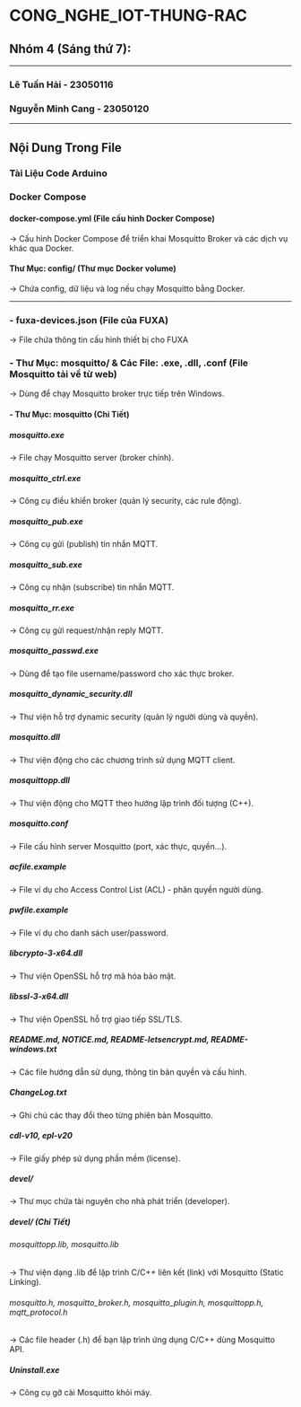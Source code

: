 # CONG_NGHE_IOT-THUNG-RAC
## Nhóm 4 (Sáng thứ 7):
--------------------------------------------
### Lê Tuấn Hải - 23050116
### Nguyễn Minh Cang - 23050120
--------------------------------------------
## Nội Dung Trong File 
### Tài Liệu Code Arduino
### Docker Compose
#### docker-compose.yml (File cấu hình Docker Compose)
→ Cấu hình Docker Compose để triển khai Mosquitto Broker và các dịch vụ khác qua Docker.
#### Thư Mục: config/ (Thư mục Docker volume)
→ Chứa config, dữ liệu và log nếu chạy Mosquitto bằng Docker.

---------------------------------------------
### - fuxa-devices.json (File của FUXA)
→ File chứa thông tin cấu hình thiết bị cho FUXA
### - Thư Mục: mosquitto/ & Các File: .exe, .dll, .conf (File Mosquitto tải về từ web)
→ Dùng để chạy Mosquitto broker trực tiếp trên Windows.
#### - Thư Mục: mosquitto (Chi Tiết)
##### mosquitto.exe	
→ File chạy Mosquitto server (broker chính).
##### mosquitto_ctrl.exe	
→ Công cụ điều khiển broker (quản lý security, các rule động).
##### mosquitto_pub.exe	
→ Công cụ gửi (publish) tin nhắn MQTT.
##### mosquitto_sub.exe	
→ Công cụ nhận (subscribe) tin nhắn MQTT.
##### mosquitto_rr.exe	
→ Công cụ gửi request/nhận reply MQTT.
##### mosquitto_passwd.exe	
→ Dùng để tạo file username/password cho xác thực broker.
##### mosquitto_dynamic_security.dll	
→ Thư viện hỗ trợ dynamic security (quản lý người dùng và quyền).
##### mosquitto.dll	
→ Thư viện động cho các chương trình sử dụng MQTT client.
##### mosquittopp.dll	
→ Thư viện động cho MQTT theo hướng lập trình đối tượng (C++).
##### mosquitto.conf	
→ File cấu hình server Mosquitto (port, xác thực, quyền...).
##### acfile.example	
→ File ví dụ cho Access Control List (ACL) - phân quyền người dùng.
##### pwfile.example	
→ File ví dụ cho danh sách user/password.
##### libcrypto-3-x64.dll	
→ Thư viện OpenSSL hỗ trợ mã hóa bảo mật.
##### libssl-3-x64.dll	
→ Thư viện OpenSSL hỗ trợ giao tiếp SSL/TLS.
##### README.md, NOTICE.md, README-letsencrypt.md, README-windows.txt	
→ Các file hướng dẫn sử dụng, thông tin bản quyền và cấu hình.
##### ChangeLog.txt	
→ Ghi chú các thay đổi theo từng phiên bản Mosquitto.
##### cdl-v10, epl-v20	
→ File giấy phép sử dụng phần mềm (license).
##### devel/	
→ Thư mục chứa tài nguyên cho nhà phát triển (developer).
##### devel/ (Chi Tiết)
###### mosquittopp.lib, mosquitto.lib	
→ Thư viện dạng .lib để lập trình C/C++ liên kết (link) với Mosquitto (Static Linking).
###### mosquitto.h, mosquitto_broker.h, mosquitto_plugin.h, mosquittopp.h, mqtt_protocol.h	
→ Các file header (.h) để bạn lập trình ứng dụng C/C++ dùng Mosquitto API.
##### Uninstall.exe	
→ Công cụ gỡ cài Mosquitto khỏi máy.

